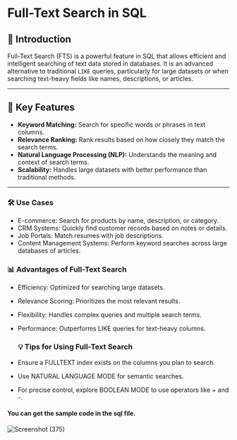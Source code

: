 # Full-Text Search in SQL

## 📖 Introduction
Full-Text Search (FTS) is a powerful feature in SQL that allows efficient and intelligent searching of text data stored in databases. It is an advanced alternative to traditional `LIKE` queries, particularly for large datasets or when searching text-heavy fields like names, descriptions, or articles.

---

## 🚀 Key Features
- **Keyword Matching:** Search for specific words or phrases in text columns.
- **Relevance Ranking:** Rank results based on how closely they match the search terms.
- **Natural Language Processing (NLP):** Understands the meaning and context of search terms.
- **Scalability:** Handles large datasets with better performance than traditional methods.

---
### 🛠 Use Cases
* E-commerce: Search for products by name, description, or category.
* CRM Systems: Quickly find customer records based on notes or details.
* Job Portals: Match resumes with job descriptions.
* Content Management Systems: Perform keyword searches across large databases of articles.

### 📊 Advantages of Full-Text Search
* Efficiency: Optimized for searching large datasets.
* Relevance Scoring: Prioritizes the most relevant results.
* Flexibility: Handles complex queries and multiple search terms.
* Performance: Outperforms LIKE queries for text-heavy columns.

  ### 💡 Tips for Using Full-Text Search
* Ensure a FULLTEXT index exists on the columns you plan to search.
* Use NATURAL LANGUAGE MODE for semantic searches.
* For precise control, explore BOOLEAN MODE to use operators like + and -.

#### You can get the sample code in the sql file.
![Screenshot (375)](https://github.com/user-attachments/assets/6d812843-39cd-42c2-b9af-3909e5f9dc4f)
